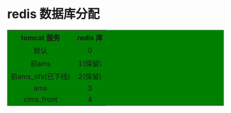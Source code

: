 # redis 数据库分配

<table style="background: green;">
    <tr>
        <th align="center">tomcat 服务</th>
        <th align="center">redis 库</th>
    </tr>
    <tr>
        <td align="center">默认</td>
        <td align="center">0</td>
    </tr>
    <tr>
        <td align="center">前ams</td>
        <td align="center">1(保留)</td>
    </tr>
    <tr>
        <td align="center">前ams_ofs(已下线)</td>
        <td align="center">2(保留)</td>
    </tr>
    <tr>
        <td align="center">ams</td>
        <td align="center">3</td>
    </tr>
    <tr>
        <td align="center">clms_front</td>
        <td align="center">4</td>
    </tr>
</table>
